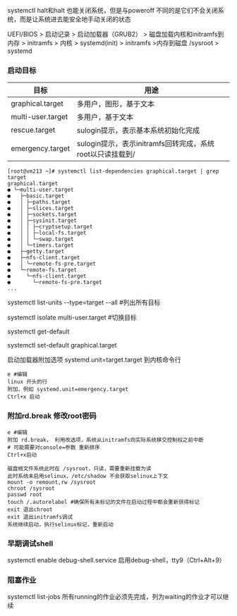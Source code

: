 systemctl halt和halt 也能关闭系统，但是与poweroff 不同的是它们不会关闭系统，而是让系统进去能安全地手动关闭的状态

UEFI/BIOS > 启动记录 > 启动加载器（GRUB2） >  磁盘加载内核和initramfs到内存 > initramfs > 内核 > systemd(init) > initramfs >内存到磁盘  /sysroot > systemd

### 启动目标

| 目标              | 用途                                                      |
| ----------------- | --------------------------------------------------------- |
| graphical.target  | 多用户，图形，基于文本                                    |
| multi-user.target | 多用户，基于文本                                          |
| rescue.target     | sulogin提示，表示基本系统初始化完成                       |
| emergency.target  | sulogin提示，表示initramfs回转完成，系统root以只读挂载到/ |

```
[root@vm213 ~]# systemctl list-dependencies graphical.target | grep target
graphical.target
● └─multi-user.target
●   ├─basic.target
●   │ ├─paths.target
●   │ ├─slices.target
●   │ ├─sockets.target
●   │ ├─sysinit.target
●   │ │ ├─cryptsetup.target
●   │ │ ├─local-fs.target
●   │ │ └─swap.target
●   │ └─timers.target
●   ├─getty.target
●   ├─nfs-client.target
●   │ └─remote-fs-pre.target
●   └─remote-fs.target
●     └─nfs-client.target
●       └─remote-fs-pre.target
...
```

systemctl list-units --type=target --all #列出所有目标

systemctl isolate multi-user.target #切换目标

systemctl get-default

systemctl set-default graphical.target

启动加载器附加选项 systemd.unit=target.target 到内核命令行

```
e #编辑
linux 开头的行
附加，例如 systemd.unit=emergency.target
Ctrl+x 启动
```

### 附加rd.break 修改root密码

```
e #编辑
附加 rd.break， 利用改选项，系统从initramfs向实际系统移交控制权之前中断
# 可能需要对console=参数 重新排序
Ctrl+x启动

磁盘根文件系统此时在 /sysroot，只读，需要重新挂载为读
此时系统未启用selinux，/etc/shadow 不会获取selinux上下文
mount -o remount,rw /sysroot
chroot /sysroot
passwd root
touch /.autorelabel #确保所有未标记的文件在启动过程中都会重新获得标记
exit 退出chroot
exit 退出initramfs调试
系统继续启动，执行selinux标记，重新启动

```

### 早期调试shell

systemctl enable debug-shell.service 启用debug-shell，tty9（Ctrl+Alt+9）

### 阻塞作业

systemctl list-jobs  所有running的作业必须先完成，列为waiting的作业才可以继续